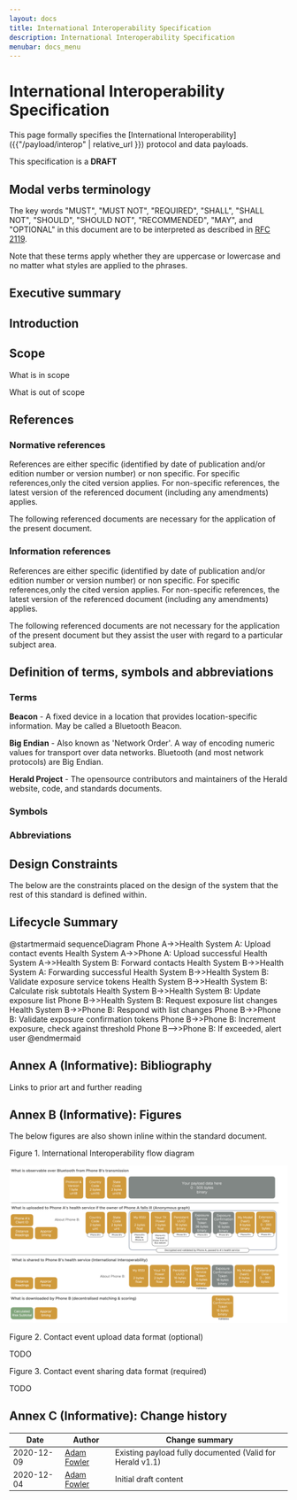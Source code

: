 ```yaml
---
layout: docs
title: International Interoperability Specification
description: International Interoperability Specification
menubar: docs_menu
---
```


# International Interoperability Specification

This page formally specifies the [International Interoperability]({{"/payload/interop" | relative_url }})
protocol and data payloads.

This specification is a **DRAFT**

## Modal verbs terminology

The key words "MUST", "MUST NOT", "REQUIRED", "SHALL", "SHALL 
NOT", "SHOULD", "SHOULD NOT", "RECOMMENDED",  "MAY", and
"OPTIONAL" in this document are to be interpreted as described in
[RFC 2119](https://tools.ietf.org/html/rfc2119).

Note that these terms apply whether they are uppercase or lowercase
and no matter what styles are applied to the phrases.

## Executive summary

## Introduction

## Scope

What is in scope

What is out of scope

## References

### Normative references

References are either specific (identified by date of publication and/or edition number or version number) or non specific. For specific references,only the cited version applies. For non-specific references, the latest version of the referenced document (including any amendments) applies.

The following referenced documents are necessary for the application of the present document.

### Information references

References are either specific (identified by date of publication and/or edition number or version number) or non specific. For specific references,only the cited version applies. For non-specific references, the latest version of the referenced document (including any amendments) applies.

The following referenced documents are not necessary for the application of the present document but they assist the user with regard to a particular subject area.

## Definition of terms, symbols and abbreviations

### Terms

**Beacon** - A fixed device in a location that provides location-specific information. May be called a Bluetooth Beacon.

**Big Endian** - Also known as 'Network Order'. A way of encoding numeric values for transport over data networks. Bluetooth (and most network protocols) are Big Endian.

**Herald Project** - The opensource contributors and maintainers of the Herald website, code, and standards documents.

### Symbols

### Abbreviations

## Design Constraints

The below are the constraints placed on the design of the system that the rest of this standard is defined within.



## Lifecycle Summary

@startmermaid
sequenceDiagram 
  Phone A->>Health System A: Upload contact events
  Health System A->>Phone A: Upload successful
  Health System A->>Health System B: Forward contacts
  Health System B->>Health System A: Forwarding successful
  Health System B->>Health System B: Validate exposure service tokens
  Health System B->>Health System B: Calculate risk subtotals
  Health System B->>Health System B: Update exposure list
  Phone B->>Health System B: Request exposure list changes
  Health System B->>Phone B: Respond with list changes
  Phone B->>Phone B: Validate exposure confirmation tokens
  Phone B->>Phone B: Increment exposure, check against threshold
  Phone B-->>Phone B: If exceeded, alert user
@endmermaid







## Annex A (Informative): Bibliography

Links to prior art and further reading

## Annex B (Informative): Figures 

The below figures are also shown inline within the standard document.


Figure 1. International Interoperability flow diagram

![International Interoperability stages](../images/SecuredPayloadInternationalInterop.png)

Figure 2. Contact event upload data format (optional)

TODO

Figure 3. Contact event sharing data format (required)

TODO


## Annex C (Informative): Change history

|Date|Author|Change summary|
|---|---|---|
|2020-12-09|[Adam Fowler](https://github.com/adamfowleruk/)|Existing payload fully documented (Valid for Herald v1.1)|
|2020-12-04|[Adam Fowler](https://github.com/adamfowleruk/)|Initial draft content|